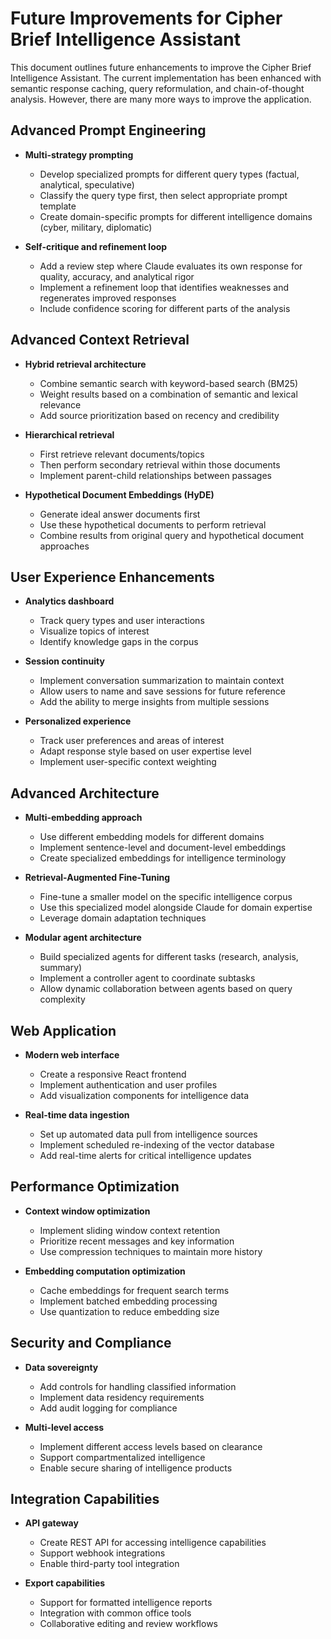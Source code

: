 # Future Improvements for Cipher Brief Intelligence Assistant

This document outlines future enhancements to improve the Cipher Brief Intelligence Assistant. The current implementation has been enhanced with semantic response caching, query reformulation, and chain-of-thought analysis. However, there are many more ways to improve the application.

## Advanced Prompt Engineering

- **Multi-strategy prompting**
  - Develop specialized prompts for different query types (factual, analytical, speculative)
  - Classify the query type first, then select appropriate prompt template
  - Create domain-specific prompts for different intelligence domains (cyber, military, diplomatic)

- **Self-critique and refinement loop**
  - Add a review step where Claude evaluates its own response for quality, accuracy, and analytical rigor
  - Implement a refinement loop that identifies weaknesses and regenerates improved responses
  - Include confidence scoring for different parts of the analysis

## Advanced Context Retrieval

- **Hybrid retrieval architecture**
  - Combine semantic search with keyword-based search (BM25)
  - Weight results based on a combination of semantic and lexical relevance
  - Add source prioritization based on recency and credibility

- **Hierarchical retrieval**
  - First retrieve relevant documents/topics
  - Then perform secondary retrieval within those documents
  - Implement parent-child relationships between passages

- **Hypothetical Document Embeddings (HyDE)**
  - Generate ideal answer documents first
  - Use these hypothetical documents to perform retrieval
  - Combine results from original query and hypothetical document approaches

## User Experience Enhancements

- **Analytics dashboard**
  - Track query types and user interactions
  - Visualize topics of interest
  - Identify knowledge gaps in the corpus

- **Session continuity**
  - Implement conversation summarization to maintain context
  - Allow users to name and save sessions for future reference
  - Add the ability to merge insights from multiple sessions

- **Personalized experience**
  - Track user preferences and areas of interest
  - Adapt response style based on user expertise level
  - Implement user-specific context weighting

## Advanced Architecture

- **Multi-embedding approach**
  - Use different embedding models for different domains
  - Implement sentence-level and document-level embeddings
  - Create specialized embeddings for intelligence terminology

- **Retrieval-Augmented Fine-Tuning**
  - Fine-tune a smaller model on the specific intelligence corpus
  - Use this specialized model alongside Claude for domain expertise
  - Leverage domain adaptation techniques

- **Modular agent architecture**
  - Build specialized agents for different tasks (research, analysis, summary)
  - Implement a controller agent to coordinate subtasks
  - Allow dynamic collaboration between agents based on query complexity

## Web Application

- **Modern web interface**
  - Create a responsive React frontend
  - Implement authentication and user profiles
  - Add visualization components for intelligence data

- **Real-time data ingestion**
  - Set up automated data pull from intelligence sources
  - Implement scheduled re-indexing of the vector database
  - Add real-time alerts for critical intelligence updates

## Performance Optimization

- **Context window optimization**
  - Implement sliding window context retention
  - Prioritize recent messages and key information
  - Use compression techniques to maintain more history

- **Embedding computation optimization**
  - Cache embeddings for frequent search terms
  - Implement batched embedding processing
  - Use quantization to reduce embedding size

## Security and Compliance

- **Data sovereignty**
  - Add controls for handling classified information
  - Implement data residency requirements
  - Add audit logging for compliance

- **Multi-level access**
  - Implement different access levels based on clearance
  - Support compartmentalized intelligence
  - Enable secure sharing of intelligence products

## Integration Capabilities

- **API gateway**
  - Create REST API for accessing intelligence capabilities
  - Support webhook integrations
  - Enable third-party tool integration

- **Export capabilities**
  - Support for formatted intelligence reports
  - Integration with common office tools
  - Collaborative editing and review workflows